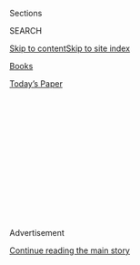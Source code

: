 <div id="app">

<div>

<div>

<div>

<div class="NYTAppHideMasthead css-1q2w90k e1suatyy0">

<div class="section css-ui9rw0 e1suatyy2">

<div class="css-eph4ug er09x8g0">

<div class="css-6n7j50">

</div>

<span class="css-1dv1kvn">Sections</span>

<div class="css-10488qs">

<span class="css-1dv1kvn">SEARCH</span>

</div>

[Skip to content](#site-content)[Skip to site
index](#site-index)

</div>

<div id="masthead-section-label" class="css-1wr3we4 eaxe0e00">

[Books](https://www.nytimes3xbfgragh.onion/section/books)

</div>

<div class="css-10698na e1huz5gh0">

</div>

</div>

<div id="masthead-bar-one" class="section hasLinks css-15hmgas e1csuq9d3">

<div class="css-uqyvli e1csuq9d0">

</div>

<div class="css-1uqjmks e1csuq9d1">

</div>

<div class="css-9e9ivx">

[](https://myaccount.nytimes3xbfgragh.onion/auth/login?response_type=cookie&client_id=vi)

</div>

<div class="css-1bvtpon e1csuq9d2">

[Today’s
Paper](https://www.nytimes3xbfgragh.onion/section/todayspaper)

</div>

</div>

</div>

</div>

<div data-aria-hidden="false">

<div id="site-content" data-role="main">

<div>

<div class="css-1aor85t" style="opacity:0.000000001;z-index:-1;visibility:hidden">

<div class="css-1hqnpie">

<div class="css-epjblv">

<span class="css-17xtcya">[Books](/section/books)</span><span class="css-x15j1o">|</span><span class="css-fwqvlz">13
Books to Watch For in
August</span>

</div>

<div class="css-k008qs">

<div class="css-1iwv8en">

<span class="css-18z7m18"></span>

<div>

</div>

</div>

<span class="css-1n6z4y">https://nyti.ms/311HlJF</span>

<div class="css-1705lsu">

<div class="css-4xjgmj">

<div class="css-4skfbu" data-role="toolbar" data-aria-label="Social Media Share buttons, Save button, and Comments Panel with current comment count" data-testid="share-tools">

  - 
  - 
  - 
  - 
    
    <div class="css-6n7j50">
    
    </div>

  - 

</div>

</div>

</div>

</div>

</div>

</div>

<div id="NYT_TOP_BANNER_REGION" class="css-13pd83m">

</div>

<div id="top-wrapper" class="css-1sy8kpn">

<div id="top-slug" class="css-l9onyx">

Advertisement

</div>

[Continue reading the main
story](#after-top)

<div class="ad top-wrapper" style="text-align:center;height:100%;display:block;min-height:250px">

<div id="top" class="place-ad" data-position="top" data-size-key="top">

</div>

</div>

<div id="after-top">

</div>

</div>

<div>

<div id="sponsor-wrapper" class="css-1hyfx7x">

<div id="sponsor-slug" class="css-19vbshk">

Supported by

</div>

[Continue reading the main
story](#after-sponsor)

<div id="sponsor" class="ad sponsor-wrapper" style="text-align:center;height:100%;display:block">

</div>

<div id="after-sponsor">

</div>

</div>

<div class="css-186x18t">

</div>

<div class="css-1vkm6nb ehdk2mb0">

# 13 Books to Watch For in August

</div>

Stephenie Meyer’s retelling of “Twilight,” Isabel Wilkerson’s
examination of American racism, a biography of the drug kingpin El
Chapo, and plenty
more.

<div class="css-79elbk" data-testid="photoviewer-wrapper">

<div class="css-z3e15g" data-testid="photoviewer-wrapper-hidden">

</div>

<div class="css-1a48zt4 ehw59r15" data-testid="photoviewer-children">

![](https://static01.graylady3jvrrxbe.onion/images/2020/07/31/books/00AUGUST-BOOKS-COMBO/00AUGUST-BOOKS-COMBO-articleLarge.jpg?quality=75&auto=webp&disable=upscale)

</div>

</div>

<div class="css-18e8msd">

<div class="css-vp77d3 epjyd6m0">

<div class="css-hus3qt ey68jwv0" data-aria-hidden="true">

[![Joumana
Khatib](https://static01.graylady3jvrrxbe.onion/images/2018/09/13/multimedia/author-joumana-khatib/author-joumana-khatib-thumbLarge.png
"Joumana Khatib")](https://nytimes3xbfgragh.onion/by/joumana-khatib)

</div>

<div class="css-1baulvz">

By [<span class="css-1baulvz last-byline" itemprop="name">Joumana
Khatib</span>](https://nytimes3xbfgragh.onion/by/joumana-khatib)

</div>

</div>

  - 
    
    <div class="css-ld3wwf e16638kd2">
    
    Published July 30, 2020Updated Aug. 4,
    2020
    
    </div>

  - 
    
    <div class="css-4xjgmj">
    
    <div class="css-pvvomx" data-role="toolbar" data-aria-label="Social Media Share buttons, Save button, and Comments Panel with current comment count" data-testid="share-tools">
    
      - 
      - 
      - 
      - 
        
        <div class="css-6n7j50">
        
        </div>
    
      - 
    
    </div>
    
    </div>

</div>

</div>

<div class="section meteredContent css-1r7ky0e" name="articleBody" itemprop="articleBody">

<div class="css-1fanzo5 StoryBodyCompanionColumn">

<div class="css-53u6y8">

August is often a quiet month for publishers, but this year there’s a
lot to look forward to: new books from Akwaeke Emezi and Daisy Johnson;
a timely re-examination of William Faulkner, with a special focus on how
he wrote about race; and an astrophysicist’s (surprisingly soothing)
guide to the end of the universe as we know
it.

<div class="css-79elbk" data-testid="photoviewer-wrapper">

<div class="css-z3e15g" data-testid="photoviewer-wrapper-hidden">

</div>

<div class="css-1a48zt4 ehw59r15" data-testid="photoviewer-children">

<div class="css-zgakxe erfvjey0">

<span class="css-1ly73wi e1tej78p0">Image</span>

<div class="css-zjzyr8">

<div data-testid="lazyimage-container" style="height:587.7333333333332px">

</div>

</div>

</div>

</div>

</div>

### ‘[Caste: The Origins of Our Discontents](https://www.penguinrandomhouse.com/books/653196/caste-by-isabel-wilkerson/),’ by Isabel Wilkerson (Random House, Aug. 4)

Wilkerson, the Pulitzer Prize-winning journalist and author of “[The
Warmth of Other
Suns](https://www.nytimes3xbfgragh.onion/2010/09/05/books/review/Oshinsky-t.html),”
places America’s racism in a global context, linking it to the caste
system in India as well as Nazi ideology. She identifies eight
cornerstones of caste systems throughout history and across the world,
and uses vignettes from real-life people to illustrate how inequality
acts as an invisible, but deeply felt, blueprint for their lives.

</div>

</div>

<div class="css-1fanzo5 StoryBodyCompanionColumn">

<div class="css-53u6y8">

*\[* [*Read our
review*](https://www.nytimes3xbfgragh.onion/2020/07/31/books/review-caste-isabel-wilkerson-origins-of-our-discontents.html)*.
\]*

<div class="css-79elbk" data-testid="photoviewer-wrapper">

<div class="css-z3e15g" data-testid="photoviewer-wrapper-hidden">

</div>

<div class="css-1a48zt4 ehw59r15" data-testid="photoviewer-children">

<div class="css-zgakxe erfvjey0">

<span class="css-1ly73wi e1tej78p0">Image</span>

<div class="css-zjzyr8">

<div data-testid="lazyimage-container" style="height:580px">

</div>

</div>

</div>

</div>

</div>

### ‘[The Death of Vivek Oji](https://www.penguinrandomhouse.com/books/604152/the-death-of-vivek-oji-by-akwaeke-emezi/),’ by Akwaeke Emezi (Riverhead, Aug. 4)

A family in southeastern Nigeria confronts what little it knew of — and
was willing to accept about — its son after his body is delivered to his
mother’s doorstep. This mystery, by the author of
“[Freshwater](https://www.nytimes3xbfgragh.onion/2018/02/26/books/review/freshwater-akwaeke-emezi.html)”
and
“[Pet](https://www.nytimes3xbfgragh.onion/2019/09/30/books/review/pet-akwaeke-emezi.html),”
raises an unsettling question: How does a family mourn a young man who
was forced to hide his true self?

*\[* [*Read our profile of
Emezi*](https://www.nytimes3xbfgragh.onion/2019/09/09/books/akwaeke-emezi-pet-freshwater.html)*.
|* [*Read our
review*](https://www.nytimes3xbfgragh.onion/2020/07/28/books/death-vivek-oji-akwaeke-emezi-group-text.html)*.
\]*

<div class="css-79elbk" data-testid="photoviewer-wrapper">

<div class="css-z3e15g" data-testid="photoviewer-wrapper-hidden">

</div>

<div class="css-1a48zt4 ehw59r15" data-testid="photoviewer-children">

<div class="css-zgakxe erfvjey0">

<span class="css-1ly73wi e1tej78p0">Image</span>

<div class="css-zjzyr8">

<div data-testid="lazyimage-container" style="height:587.7333333333332px">

</div>

</div>

</div>

</div>

</div>

### ‘[El Jefe: The Stalking of Chapo Guzmán](https://us.macmillan.com/books/9781250254528),’ by Alan Feuer (Flatiron, Aug. 25)

El Chapo, the most famous drug trafficker of his generation, [received a
life
sentence](https://www.nytimes3xbfgragh.onion/2019/07/17/nyregion/el-chapo-sentencing.html)
last year. He had evaded the Mexican authorities for years, smuggled
hundreds of tons of drugs and became notorious for his violence and
corruption. Feuer, a Metro reporter for The New York Times who covered
El Chapo’s trial, gives a brisk, rich account of the kingpin’s rise to
power and his
downfall.

<div class="css-79elbk" data-testid="photoviewer-wrapper">

<div class="css-z3e15g" data-testid="photoviewer-wrapper-hidden">

</div>

<div class="css-1a48zt4 ehw59r15" data-testid="photoviewer-children">

<div class="css-zgakxe erfvjey0">

<span class="css-1ly73wi e1tej78p0">Image</span>

<div class="css-zjzyr8">

<div data-testid="lazyimage-container" style="height:591.2334352701324px">

</div>

</div>

</div>

</div>

</div>

### ‘[The End of Everything (Astrophysically Speaking)](https://www.simonandschuster.com/books/The-End-of-Everything/Katie-Mack/9781982103545),’ by Katie Mack (Scribner, Aug. 4)

“In about five billion years, the Sun will swell to its red giant phase,
engulf the orbit of Mercury and perhaps Venus, and leave the Earth a
charred, lifeless, magma-covered rock.” That’s how Mack, a theoretical
astrophysicist, begins her engrossing, elegant timeline of the cosmos.
Despite the book’s sobering title, she sprinkles in delightful esoterica
along the way, while providing a guide to some of the most plausible
scenarios about the end of the universe.

</div>

</div>

<div class="css-1fanzo5 StoryBodyCompanionColumn">

<div class="css-53u6y8">

\[ [Read our
review](https://www.nytimes3xbfgragh.onion/2020/08/04/books/review/the-end-of-everything-katie-mack.html).
\]

<div class="css-79elbk" data-testid="photoviewer-wrapper">

<div class="css-z3e15g" data-testid="photoviewer-wrapper-hidden">

</div>

<div class="css-1a48zt4 ehw59r15" data-testid="photoviewer-children">

<div class="css-zgakxe erfvjey0">

<span class="css-1ly73wi e1tej78p0">Image</span>

<div class="css-zjzyr8">

<div data-testid="lazyimage-container" style="height:588.3777777777777px">

</div>

</div>

</div>

</div>

</div>

### ‘[Evil Geniuses: The Unmaking of America](https://www.penguinrandomhouse.com/books/594493/evil-geniuses-by-kurt-andersen/),’ by Kurt Andersen (Random House, Aug. 11)

Starting in the 1970s, according to Andersen, a “cultural U-turn” caused
the nation to abandon the middle class, instead rewarding corporate
interests and capitalist greed. The United States, he writes, might be
“the first large modern society to go from fully developed to
failing.” But for all his grim assessments, he offers solutions
(including stronger unions and a universal basic income), and believes
change is possible — so long as the left adopts tactics the right used
decades
ago.

<div class="css-79elbk" data-testid="photoviewer-wrapper">

<div class="css-z3e15g" data-testid="photoviewer-wrapper-hidden">

</div>

<div class="css-1a48zt4 ehw59r15" data-testid="photoviewer-children">

<div class="css-zgakxe erfvjey0">

<span class="css-1ly73wi e1tej78p0">Image</span>

<div class="css-zjzyr8">

<div data-testid="lazyimage-container" style="height:583.8666666666667px">

</div>

</div>

</div>

</div>

</div>

### ‘[Life of a Klansman: A Family History in White Supremacy](https://us.macmillan.com/books/9780374186326),’ by Edward Ball (Farrar, Straus & Giroux, Aug. 4)

In his National Book Award-winning book “[Slaves in the
Family](https://archive.nytimes3xbfgragh.onion/www.nytimes3xbfgragh.onion/books/98/03/01/reviews/980301.01faustt.html),”
Ball tracked down descendants of the people that his ancestors,
plantation owners in South Carolina, had enslaved. Now, he returns again
to his family, focusing on one of his great-great-grandfathers and his
association with the Ku Klux Klan.

*\[* [*Read our
review.*](https://www.nytimes3xbfgragh.onion/2020/08/04/books/review/life-of-a-klansman-edward-ball.html)
*\]*

<div class="css-79elbk" data-testid="photoviewer-wrapper">

<div class="css-z3e15g" data-testid="photoviewer-wrapper-hidden">

</div>

<div class="css-1a48zt4 ehw59r15" data-testid="photoviewer-children">

<div class="css-zgakxe erfvjey0">

<span class="css-1ly73wi e1tej78p0">Image</span>

<div class="css-zjzyr8">

<div data-testid="lazyimage-container" style="height:592.8888888888889px">

</div>

</div>

</div>

</div>

</div>

### ‘[Luster](https://us.macmillan.com/books/9780374910334),’ by Raven Leilani (Farrar, Straus & Giroux, Aug. 4)

Edie is a Black woman in her 20s, an artist in Bushwick who is
unfulfilled by virtually every part of her life. When she begins dating
a white man in an open marriage, she becomes entangled in his family’s
life — emotionally, physically and even economically.

*\[* [*Read our profile of
Leilani*](https://www.nytimes3xbfgragh.onion/2020/07/31/books/raven-leilani-luster.html)*.<span class="css-8l6xbc evw5hdy0">
</span>|* [*Read our
review*](https://www.nytimes3xbfgragh.onion/2020/08/04/books/review-luster-raven-leilani.html)*.
\]*

<div class="css-79elbk" data-testid="photoviewer-wrapper">

<div class="css-z3e15g" data-testid="photoviewer-wrapper-hidden">

</div>

<div class="css-1a48zt4 ehw59r15" data-testid="photoviewer-children">

<div class="css-zgakxe erfvjey0">

<span class="css-1ly73wi e1tej78p0">Image</span>

<div class="css-zjzyr8">

<div data-testid="lazyimage-container" style="height:582.3293172690763px">

</div>

</div>

</div>

</div>

</div>

</div>

</div>

<div class="css-1fanzo5 StoryBodyCompanionColumn">

<div class="css-53u6y8">

### ‘[Midnight Sun](https://www.hachettebookgroup.com/titles/stephenie-meyer/midnight-sun/9780316592253/),’ by Stephenie Meyer (Little, Brown, Aug. 4)

It’s been almost 15 years since Meyer published “Twilight,” the
best-selling young-adult vampire novel that sparked a worldwide interest
in paranormal romance. Now she returns to the story of Edward Cullen and
Bella Swan, but this time, she tells it from his point of view.

*\[* [*Read our Q.\&A. with
Meyer*](https://www.nytimes3xbfgragh.onion/2020/08/03/books/midnight-sun-stephenie-meyer-twilight.html)*.
\]*

<div class="css-79elbk" data-testid="photoviewer-wrapper">

<div class="css-z3e15g" data-testid="photoviewer-wrapper-hidden">

</div>

<div class="css-1a48zt4 ehw59r15" data-testid="photoviewer-children">

<div class="css-zgakxe erfvjey0">

<span class="css-1ly73wi e1tej78p0">Image</span>

<div class="css-zjzyr8">

<div data-testid="lazyimage-container" style="height:589.4308943089432px">

</div>

</div>

</div>

</div>

</div>

### ‘[Reaganland: America’s Right Turn 1976-1980](https://www.simonandschuster.com/books/Reaganland/Rick-Perlstein/9781476793054),’ by Rick Perlstein (Simon & Schuster, Aug. 18)

By 1976, Ronald Reagan’s political career appeared to be over. In
Perlstein’s new book, the final volume of his series charting the
ascendancy of the right in America, he traces Reagan’s political
comeback and how he reinvigorated the Republican Party’s base with his
pledge to “Make America Great Again.” Perlstein, an engaging
storyteller, offers a clear guide to the intellectual and ideological
debates of the
time.

<div class="css-79elbk" data-testid="photoviewer-wrapper">

<div class="css-z3e15g" data-testid="photoviewer-wrapper-hidden">

</div>

<div class="css-1a48zt4 ehw59r15" data-testid="photoviewer-children">

<div class="css-zgakxe erfvjey0">

<span class="css-1ly73wi e1tej78p0">Image</span>

<div class="css-zjzyr8">

<div data-testid="lazyimage-container" style="height:580px">

</div>

</div>

</div>

</div>

</div>

### ‘[The Saddest Words: William Faulkner’s Civil War](https://wwnorton.com/books/9781631491702),’ by Michael Gorra (Liveright, Aug. 25)

Faulkner’s enduring, ubiquitous quote that “the past is never dead”
might be a fitting epitaph for this new book. In this timely
re-examination, Gorra considers how Faulkner should be read in the 21st
century, with a focus on the depiction of Black people and racism in his
fiction.

<div class="css-79elbk" data-testid="photoviewer-wrapper">

<div class="css-z3e15g" data-testid="photoviewer-wrapper-hidden">

</div>

<div class="css-1a48zt4 ehw59r15" data-testid="photoviewer-children">

<div class="css-zgakxe erfvjey0">

<span class="css-1ly73wi e1tej78p0">Image</span>

<div class="css-zjzyr8">

<div data-testid="lazyimage-container" style="height:607.7111111111111px">

</div>

</div>

</div>

</div>

</div>

### ‘[Sisters](https://www.penguinrandomhouse.com/books/624960/sisters-by-daisy-johnson/),’ by Daisy Johnson (Riverhead, Aug. 25)

With her debut novel “[Everything
Under](https://www.nytimes3xbfgragh.onion/2018/11/20/books/review/daisy-johnson-everything-under.html),”
Johnson became the youngest author shortlisted for the Booker Prize. Her
new book focuses on two teenage sisters, July and September, who arrive
with their mother at a desolate house on the eastern coast of England
after leaving school for reasons that aren’t entirely clear. The sisters
are fiercely close, less than a year apart in age, but their
relationship takes on a sinister tone over time. As their circumstances
and past come into focus, Johnson delivers a shocking
twist.

</div>

</div>

<div class="css-1fanzo5 StoryBodyCompanionColumn">

<div class="css-53u6y8">

<div class="css-79elbk" data-testid="photoviewer-wrapper">

<div class="css-z3e15g" data-testid="photoviewer-wrapper-hidden">

</div>

<div class="css-1a48zt4 ehw59r15" data-testid="photoviewer-children">

<div class="css-zgakxe erfvjey0">

<span class="css-1ly73wi e1tej78p0">Image</span>

<div class="css-zjzyr8">

<div data-testid="lazyimage-container" style="height:594.8222222222222px">

</div>

</div>

</div>

</div>

</div>

### ‘[Summer](https://www.penguinrandomhouse.com/books/259057/summer-by-ali-smith/),’ by Ali Smith (Pantheon, Aug. 25)

The final volume in Smith’s seasonal quartet, set during the coronavirus
pandemic, centers on Sacha and Robert, two siblings grappling with the
awakening of their political and cultural consciousness. As she did in
the series’ earlier books, Smith balances timely real-life issues
(Brexit, the refugee crisis, Trump) with her characters’ inner lives —
and characters from the previous books reappear,
too.

<div class="css-79elbk" data-testid="photoviewer-wrapper">

<div class="css-z3e15g" data-testid="photoviewer-wrapper-hidden">

</div>

<div class="css-1a48zt4 ehw59r15" data-testid="photoviewer-children">

<div class="css-zgakxe erfvjey0">

<span class="css-1ly73wi e1tej78p0">Image</span>

<div class="css-zjzyr8">

<div data-testid="lazyimage-container" style="height:585.8585858585859px">

</div>

</div>

</div>

</div>

</div>

### ‘[Vesper Flights](https://groveatlantic.com/book/vesper-flights/),’ by Helen Macdonald (Grove Atlantic, Aug. 25)

Macdonald’s debut, “[H Is for
Hawk](https://www.nytimes3xbfgragh.onion/2015/02/22/books/review/helen-macdonalds-h-is-for-hawk.html)”
— about grappling with the death of her beloved father by training a
goshawk — was one of the [Book Review’s 10 best books
of 2015](https://www.nytimes3xbfgragh.onion/interactive/2015/12/02/books/review/best-books-of-2015.html).
Now, Macdonald returns with a collection of essays, new and previously
published, about the natural world.

</div>

</div>

<div>

</div>

<div class="css-1fanzo5 StoryBodyCompanionColumn">

<div class="css-53u6y8">

*Follow New York Times Books on*
[*Facebook*](https://www.facebookcorewwwi.onion/nytbooks/)*,*
[*Twitter*](https://twitter.com/nytimesbooks) *and*
[*Instagram*](https://www.instagram.com/nytbooks/)*, sign up for* [*our
newsletter*](https://www.nytimes3xbfgragh.onion/newsletters/books-review)
*or* [*our literary
calendar*](https://www.nytimes3xbfgragh.onion/interactive/2017/books/books-calendar.html)*.
And listen to us on the* [*Book Review
podcast*](https://www.nytimes3xbfgragh.onion/column/book-review-podcast)*.*

</div>

</div>

</div>

<div>

</div>

<div>

</div>

<div>

</div>

<div>

<div id="bottom-wrapper" class="css-1ede5it">

<div id="bottom-slug" class="css-l9onyx">

Advertisement

</div>

[Continue reading the main
story](#after-bottom)

<div id="bottom" class="ad bottom-wrapper" style="text-align:center;height:100%;display:block;min-height:90px">

</div>

<div id="after-bottom">

</div>

</div>

</div>

</div>

</div>

## Site Index

<div>

</div>

## Site Information Navigation

  - [© <span>2020</span> <span>The New York Times
    Company</span>](https://help.nytimes3xbfgragh.onion/hc/en-us/articles/115014792127-Copyright-notice)

<!-- end list -->

  - [NYTCo](https://www.nytco.com/)
  - [Contact
    Us](https://help.nytimes3xbfgragh.onion/hc/en-us/articles/115015385887-Contact-Us)
  - [Work with us](https://www.nytco.com/careers/)
  - [Advertise](https://nytmediakit.com/)
  - [T Brand Studio](http://www.tbrandstudio.com/)
  - [Your Ad
    Choices](https://www.nytimes3xbfgragh.onion/privacy/cookie-policy#how-do-i-manage-trackers)
  - [Privacy](https://www.nytimes3xbfgragh.onion/privacy)
  - [Terms of
    Service](https://help.nytimes3xbfgragh.onion/hc/en-us/articles/115014893428-Terms-of-service)
  - [Terms of
    Sale](https://help.nytimes3xbfgragh.onion/hc/en-us/articles/115014893968-Terms-of-sale)
  - [Site
    Map](https://spiderbites.nytimes3xbfgragh.onion)
  - [Help](https://help.nytimes3xbfgragh.onion/hc/en-us)
  - [Subscriptions](https://www.nytimes3xbfgragh.onion/subscription?campaignId=37WXW)

</div>

</div>

</div>

</div>
